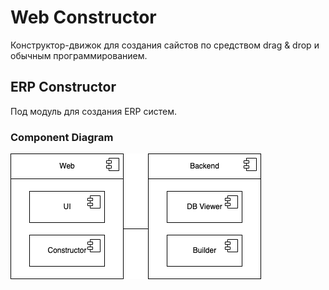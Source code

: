 # Web Constructor

Конструктор-движок для создания сайстов по средством drag & drop и обычным программированием.

## ERP Constructor

Под модуль для создания ERP систем.

### Component Diagram

![Alt text](uml/component_diagram.png?raw=true "Title")
 
